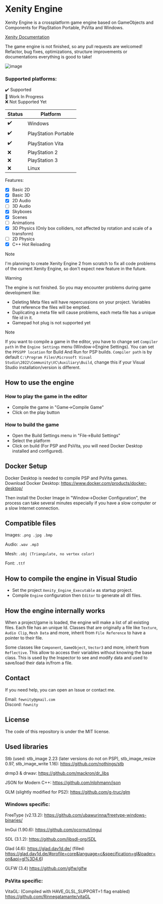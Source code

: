# Xenity Engine

Xenity Engine is a crossplatform game engine based on GameObjects and Components for PlayStation Portable, PsVita and Windows.

[Xenity Documentation](https://github.com/Fewnity/Xenity-Engine/blob/crossplatform/Doc/README.md)

The game engine is not finished, so any pull requests are welcomed!<br>
Refactor, bug fixes, optimizations, structure improvements or documentations everything is good to take!

![image](https://github.com/Fewnity/Xenity-Engine/assets/39272935/df59e12e-b989-4b0d-93b1-4f95fac7c91f)


### Supported platforms:<br>
✔️ Supported<br>
🚧 Work In Progress<br>
❌ Not Supported Yet<br>

| Status | Platform |
|-|-|
✔️ | Windows
✔️ | PlayStation Portable
✔️ | PlayStation Vita
❌ | PlayStation 2
❌ | PlayStation 3
❌ | Linux

Features:

- [X] Basic 2D
- [X] Basic 3D
- [X] 2D Audio
- [ ] 3D Audio
- [X] Skyboxes
- [X] Scenes
- [ ] Animations
- [X] 3D Physics (Only box colliders, not affected by rotation and scale of a transform)
- [ ] 2D Physics
- [X] C++ Hot Reloading

> [!NOTE]
> I'm planning to create Xenity Engine 2 from scratch to fix all code problems of the current Xenity Engine, so don't expect new feature in the future.

> [!WARNING]
> The engine is not finished. So you may encounter problems during game development like:
> - Deleting Meta files will have repercussions on your project. Variables that reference the files will be emptied.
> - Duplicating a meta file will cause problems, each meta file has a unique file id in it.
> - Gamepad hot plug is not supported yet

> [!NOTE]
> If you want to compile a game in the editor, you have to change set `Compiler path` in the `Engine Settings` menu (Window->Engine Settings). You can set the `PPSSPP location` for Build And Run for PSP builds.
> `Compiler path` is by default `C:\Program Files\Microsoft Visual Studio\2022\Community\VC\Auxiliary\Build`, change this if your Visual Studio installation/version is different.

## How to use the engine
### How to play the game in the editor
- Compile the game in "Game->Compile Game"
- Click on the play button
### How to build the game
- Open the Build Settings menu in "File->Build Settings"
- Select the platform
- Click on build
(For PSP and PsVita, you will need Docker Desktop installed and configured).

## Docker Setup
Docker Desktop is needed to compile PSP and PsVita games.<br>
Download Docker Desktop: https://www.docker.com/products/docker-desktop/

Then install the Docker Image in "Window->Docker Configuration", the process can take several minutes especially if you have a slow computer or a slow Internet connection.

## Compatible files
Images: `.png .jpg .bmp`

Audio: `.wav .mp3`

Mesh: `.obj (Triangulate, no vertex color)`

Font: `.ttf`

## How to compile the engine in Visual Studio
- Set the project `Xenity_Engine_Executable` as startup project.
- Compile `Engine` configuration then `Editor` to generate all dll files.

## How the engine internally works

When a project/game is loaded, the engine will make a list of all existing files. Each file has an unique Id.
Classes that are originally a file like `Texture`, `Audio Clip`, `Mesh Data` and more, inherit from `File Reference` to have a pointer to their file.

Some classes like `Component`, `GameObject`, `Vector3` and more, inherit from `Reflective`. This allow to access their variables without knowing the base class. This is used by the Inspector to see and modify data and used to save/load their data in/from a file.

## Contact
If you need help, you can open an Issue or contact me.

Email: `fewnity@gmail.com`<br>
Discord: `fewnity`

## License

The code of this repository is under the MIT license.

## Used libraries
Stb (used: stb_image 2.23 (later versions do not on PSP), stb_image_resize 0.97, stb_image_write 1.16): https://github.com/nothings/stb

drmp3 & drwav: https://github.com/mackron/dr_libs

JSON for Modern C++: https://github.com/nlohmann/json

GLM (slightly modified for PS2): https://github.com/g-truc/glm

### Windows specific: 
FreeType (v2.13.2): https://github.com/ubawurinna/freetype-windows-binaries/

ImGui (1.90.6): https://github.com/ocornut/imgui

SDL (3.1.2): https://github.com/libsdl-org/SDL

Glad (4.6): https://glad.dav1d.de/ (filled: https://glad.dav1d.de/#profile=core&language=c&specification=gl&loader=on&api=gl%3D4.6)

GLFW (3.4) https://github.com/glfw/glfw

### PsVita specific: 
VitaGL: (Compiled with HAVE_GLSL_SUPPORT=1 flag enabled) https://github.com/Rinnegatamante/vitaGL
